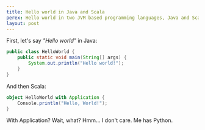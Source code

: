 ```yaml
---
title: Hello world in Java and Scala
perex: Hello world in two JVM based programming languages, Java and Scala.
layout: post
---
```

First, let's say *"Hello world"* in Java:

```java
public class HelloWorld {
    public static void main(String[] args) {
        System.out.println("Hello world!");
    }
}
```

And then Scala:
```scala
object HelloWorld with Application {
    Console.println("Hello, World!");
}
```

With Application? Wait, what? Hmm... I don't care. Me has Python.
